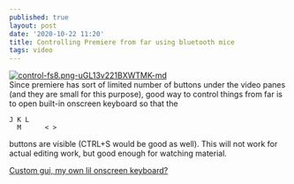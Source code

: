 ```yaml
---
published: true
layout: post
date: '2020-10-22 11:20'
title: Controlling Premiere from far using bluetooth mice
tags: video
---
```

[![control-fs8.png-uGL13v221BXWTMK-md](https://images.weserv.nl/?url=https://i.imgur.com/3szP9Xnl.png)](https://images.weserv.nl/?url=https://i.imgur.com/3szP9Xn.png)  
Since premiere has sort of limited number of buttons under the video panes (and they are small for this purpose), good way to control things from far is to open built-in onscreen keyboard so that the

    J K L
      M      < >

buttons are visible (CTRL+S would be good as well). This will not work for actual editing work, but good enough for watching material.

[Custom gui, my own lil onscreen keyboard?](https://www.autohotkey.com/docs/commands/Gui.htm)
